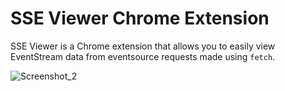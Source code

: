 # SSE Viewer Chrome Extension

SSE Viewer is a Chrome extension that allows you to easily view EventStream data from eventsource requests made using `fetch`.

![Screenshot_2](https://github.com/maltoze/sse-viewer/assets/18044730/9369a80e-c924-4aca-9e63-a5f2823a77db)

